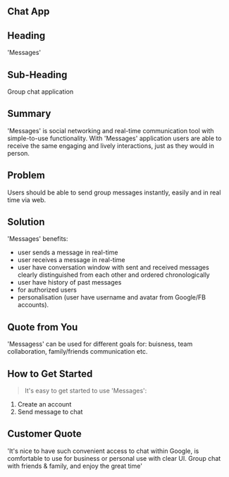 ## Chat App

<!--
> This material was originally posted [here](http://www.quora.com/What-is-Amazons-approach-to-product-development-and-product-management). It is reproduced here for posterities sake.

There is an approach called "working backwards" that is widely used at Amazon. They work backwards from the customer, rather than starting with an idea for a product and trying to bolt customers onto it. While working backwards can be applied to any specific product decision, using this approach is especially important when developing new products or features.

For new initiatives a product manager typically starts by writing an internal press release announcing the finished product. The target audience for the press release is the new/updated product's customers, which can be retail customers or internal users of a tool or technology. Internal press releases are centered around the customer problem, how current solutions (internal or external) fail, and how the new product will blow away existing solutions.

If the benefits listed don't sound very interesting or exciting to customers, then perhaps they're not (and shouldn't be built). Instead, the product manager should keep iterating on the press release until they've come up with benefits that actually sound like benefits. Iterating on a press release is a lot less expensive than iterating on the product itself (and quicker!).

If the press release is more than a page and a half, it is probably too long. Keep it simple. 3-4 sentences for most paragraphs. Cut out the fat. Don't make it into a spec. You can accompany the press release with a FAQ that answers all of the other business or execution questions so the press release can stay focused on what the customer gets. My rule of thumb is that if the press release is hard to write, then the product is probably going to suck. Keep working at it until the outline for each paragraph flows.

Oh, and I also like to write press-releases in what I call "Oprah-speak" for mainstream consumer products. Imagine you're sitting on Oprah's couch and have just explained the product to her, and then you listen as she explains it to her audience. That's "Oprah-speak", not "Geek-speak".

Once the project moves into development, the press release can be used as a touchstone; a guiding light. The product team can ask themselves, "Are we building what is in the press release?" If they find they're spending time building things that aren't in the press release (overbuilding), they need to ask themselves why. This keeps product development focused on achieving the customer benefits and not building extraneous stuff that takes longer to build, takes resources to maintain, and doesn't provide real customer benefit (at least not enough to warrant inclusion in the press release).
 -->

## Heading

'Messages'

## Sub-Heading

Group chat application

## Summary

'Messages' is social networking and real-time communication tool with simple-to-use functionality. With 'Messages' application users are able to receive the same engaging and lively interactions, just as they would in person. 

## Problem

Users should be able to send group messages instantly, easily and in real time via web.

## Solution

'Messages' benefits: 
- user sends a message in real-time
- user receives a message in real-time
- user have conversation window with sent and received messages clearly distinguished from each other and ordered chronologically
- user have history of past messages
- for authorized users
- personalisation (user have username and avatar from Google/FB accounts).

## Quote from You

'Messagess' can be used for different goals for: buisness, team collaboration, family/friends communication etc.

## How to Get Started

> It's easy to get started to use 'Messages':
1. Create an account 
2. Send message to chat

## Customer Quote

'It's nice to have such convenient access to chat within Google, is comfortable to use for business or personal use with clear UI. Group chat with friends & family, and enjoy the great time'

